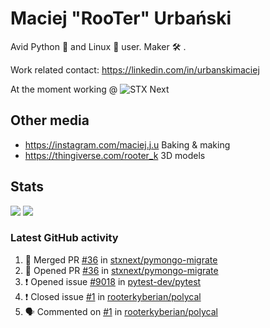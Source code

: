 # Maciej "RooTer" Urbański

Avid Python 🐍 and Linux 🐧 user.
Maker 🛠 .

Work related contact: https://linkedin.com/in/urbanskimaciej

At the moment working @ ![STX Next](https://www.stxnext.com/hubfs/stxnext_web_claim_gradient-1.svg)

## Other media

* https://instagram.com/maciej.j.u Baking & making
* https://thingiverse.com/rooter_k 3D models

## Stats

![](https://github-readme-stats.vercel.app/api?username=rooterkyberian&hide_title=true&show_icons=true&count_private=true&theme=graywhite)
![](https://komarev.com/ghpvc/?username=rooterkyberian&color=lightgray&style=flat-square)

### Latest GitHub activity
<!--START_SECTION:activity-->
1. 🎉 Merged PR [#36](https://github.com/stxnext/pymongo-migrate/pull/36) in [stxnext/pymongo-migrate](https://github.com/stxnext/pymongo-migrate)
2. 💪 Opened PR [#36](https://github.com/stxnext/pymongo-migrate/pull/36) in [stxnext/pymongo-migrate](https://github.com/stxnext/pymongo-migrate)
3. ❗️ Opened issue [#9018](https://github.com/pytest-dev/pytest/issues/9018) in [pytest-dev/pytest](https://github.com/pytest-dev/pytest)
4. ❗️ Closed issue [#1](https://github.com/rooterkyberian/polycal/issues/1) in [rooterkyberian/polycal](https://github.com/rooterkyberian/polycal)
5. 🗣 Commented on [#1](https://github.com/rooterkyberian/polycal/issues/1) in [rooterkyberian/polycal](https://github.com/rooterkyberian/polycal)
<!--END_SECTION:activity-->

